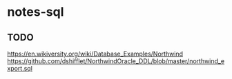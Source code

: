 # notes-sql

## TODO

https://en.wikiversity.org/wiki/Database_Examples/Northwind
https://github.com/dshifflet/NorthwindOracle_DDL/blob/master/northwind_export.sql
